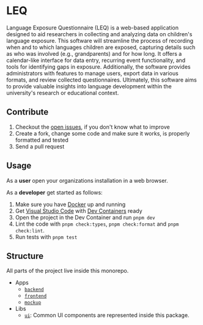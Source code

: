 # LEQ

Language Exposure Questionnaire (LEQ) is a web-based application designed to aid researchers in collecting and analyzing data on children's language exposure. This software will streamline the process of recording when and to which languages children are exposed, capturing details such as who was involved (e.g., grandparents) and for how long. It offers a calendar-like interface for data entry, recurring event functionality, and tools for identifying gaps in exposure. Additionally, the software provides administrators with features to manage users, export data in various formats, and review collected questionnaires. Ultimately, this software aims to provide valuable insights into language development within the university's research or educational context.

## Contribute

1. Checkout the [open issues](./issues), if you don't know what to improve
1. Create a fork, change some code and make sure it works, is properly formatted and tested
1. Send a pull request

## Usage

As a **user** open your organizations installation in a web browser.

As a **developer** get started as follows:

1. Make sure you have [Docker](https://docs.docker.com/get-docker/) up and running
1. Get [Visual Studio Code](https://code.visualstudio.com/) with [Dev Containers](https://code.visualstudio.com/docs/devcontainers/containers) ready
1. Open the project in the Dev Container and run `pnpm dev`
1. Lint the code with `pnpm check:types`, `pnpm check:format` and `pnpm check:lint`.
1. Run tests with `pnpm test`

## Structure

All parts of the project live inside this monorepo.

- Apps
  - [`backend`](./apps/backend/)
  - [`frontend`](./apps/frontend/)
  - [`mockup`](./apps/mockup/)
- Libs
  - [`ui`](./libs/ui/): Common UI components are represented inside this package.
